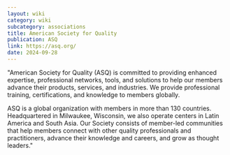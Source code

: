 ```yaml
---
layout: wiki
category: wiki
subcategory: associations
title: American Society for Quality
publication: ASQ
link: https://asq.org/
date: 2024-09-28
---
```


"American Society for Quality (ASQ) is committed to providing enhanced expertise, professional networks, tools, and solutions to help our members advance their products, services, and industries. We provide professional training, certifications, and knowledge to members globally.

ASQ is a global organization with members in more than 130 countries. Headquartered in Milwaukee, Wisconsin, we also operate centers in Latin America and South Asia. Our Society consists of member-led communities that help members connect with other quality professionals and practitioners, advance their knowledge and careers, and grow as thought leaders."
